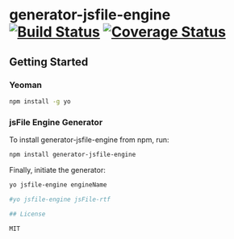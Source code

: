 # generator-jsfile-engine [![Build Status](https://secure.travis-ci.org/jsFile/generator-jsfile-engine.png?branch=master)](https://travis-ci.org/jsFile/generator-jsfile-engine) [![Coverage Status](https://coveralls.io/repos/jsFile/generator-jsfile-engine/badge.svg?branch=master&service=github)](https://coveralls.io/github/jsFile/generator-jsfile-engine?branch=master)

## Getting Started

### Yeoman

```bash
npm install -g yo
```

### jsFile Engine Generator
To install generator-jsfile-engine from npm, run:

```bash
npm install generator-jsfile-engine
```

Finally, initiate the generator:

```bash
yo jsfile-engine engineName

#yo jsfile-engine jsFile-rtf

## License

MIT
